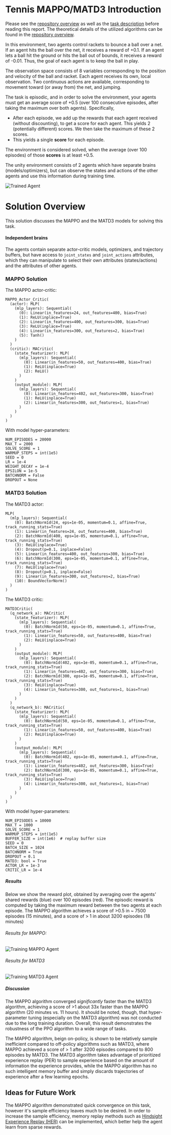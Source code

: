 [trained_tennis_gif]: https://user-images.githubusercontent.com/10624937/42135623-e770e354-7d12-11e8-998d-29fc74429ca2.gif "Trained Agent"
[mappo_results_image]: solutions/mappo/solution_checkpoint/mappo_training_scores.png "MAPPO Training"
[matd3_results_image]: solutions/maddpg/solution_checkpoint/independent_madtd3_training_scores.png "MATD3 Training"

# Tennis MAPPO/MATD3 Introduction
Please see the [repository overview](../../../../README.md) as well as the [task description](./TASK_DETAILS.md)
before reading this report. The theoretical details of the utilized algorithms can be found in the [repository overview](../../../../README.md).

In this environment, two agents control rackets to bounce a ball over a net. If an agent hits the ball over the net, it receives a reward of +0.1.  If an agent lets a ball hit the ground or hits the ball out of bounds, it receives a reward of -0.01.  Thus, the goal of each agent is to keep the ball in play.

The observation space consists of 8 variables corresponding to the position and velocity of the ball and racket. Each agent receives its own, local observation.  Two continuous actions are available, corresponding to movement toward (or away from) the net, and jumping. 

The task is episodic, and in order to solve the environment, your agents must get an average score of +0.5 (over 100 consecutive episodes, after taking the maximum over both agents). Specifically,

- After each episode, we add up the rewards that each agent received (without discounting), to get a score for each agent. This yields 2 (potentially different) scores. We then take the maximum of these 2 scores.
- This yields a single **score** for each episode.

The environment is considered solved, when the average (over 100 episodes) of those **scores** is at least +0.5.

The unity environment consists of 2 agents which have separate brains (models/optimizers),
but can observe the states and actions of the other agents and use this information during training time.


![Trained Agent][trained_tennis_gif]

# Solution Overview

This solution discusses the MAPPO and the MATD3 models for solving this task.

#### Independent brains

The agents contain separate actor-critic models, optimizers, and trajectory buffers, but have access to
`joint_states` and `joint_actions` attributes, which they can manipulate to select their own
attributes (states/actions) and the attributes of other agents.

### MAPPO Solution

The MAPPO actor-critic:
```
MAPPO_Actor_Critic(
  (actor): MLP(
    (mlp_layers): Sequential(
      (0): Linear(in_features=24, out_features=400, bias=True)
      (1): ReLU(inplace=True)
      (2): Linear(in_features=400, out_features=300, bias=True)
      (3): ReLU(inplace=True)
      (4): Linear(in_features=300, out_features=2, bias=True)
      (5): Tanh()
    )
  )
  (critic): MACritic(
    (state_featurizer): MLP(
      (mlp_layers): Sequential(
        (0): Linear(in_features=50, out_features=400, bias=True)
        (1): ReLU(inplace=True)
        (2): ReLU()
      )
    )
    (output_module): MLP(
      (mlp_layers): Sequential(
        (0): Linear(in_features=402, out_features=300, bias=True)
        (1): ReLU(inplace=True)
        (2): Linear(in_features=300, out_features=1, bias=True)
      )
    )
  )
)

```

With model hyper-parameters:

```
NUM_EPISODES = 20000
MAX_T = 2000
SOLVE_SCORE = 1
WARMUP_STEPS = int(1e5)
SEED = 0
LR = 1e-4
WEIGHT_DECAY = 1e-4
EPSILON = 1e-5
BATCHNORM = False
DROPOUT = None
```

### MATD3 Solution

The MATD3 actor:

```
MLP(
  (mlp_layers): Sequential(
    (0): BatchNorm1d(24, eps=1e-05, momentum=0.1, affine=True, track_running_stats=True)
    (1): Linear(in_features=24, out_features=400, bias=True)
    (2): BatchNorm1d(400, eps=1e-05, momentum=0.1, affine=True, track_running_stats=True)
    (3): ReLU(inplace=True)
    (4): Dropout(p=0.1, inplace=False)
    (5): Linear(in_features=400, out_features=300, bias=True)
    (6): BatchNorm1d(300, eps=1e-05, momentum=0.1, affine=True, track_running_stats=True)
    (7): ReLU(inplace=True)
    (8): Dropout(p=0.1, inplace=False)
    (9): Linear(in_features=300, out_features=2, bias=True)
    (10): BoundVectorNorm()
  )
)
```

The MATD3 critic:

```
MATD3Critic(
  (q_network_a): MACritic(
    (state_featurizer): MLP(
      (mlp_layers): Sequential(
        (0): BatchNorm1d(50, eps=1e-05, momentum=0.1, affine=True, track_running_stats=True)
        (1): Linear(in_features=50, out_features=400, bias=True)
        (2): ReLU(inplace=True)
      )
    )
    (output_module): MLP(
      (mlp_layers): Sequential(
        (0): BatchNorm1d(402, eps=1e-05, momentum=0.1, affine=True, track_running_stats=True)
        (1): Linear(in_features=402, out_features=300, bias=True)
        (2): BatchNorm1d(300, eps=1e-05, momentum=0.1, affine=True, track_running_stats=True)
        (3): ReLU(inplace=True)
        (4): Linear(in_features=300, out_features=1, bias=True)
      )
    )
  )
  (q_network_b): MACritic(
    (state_featurizer): MLP(
      (mlp_layers): Sequential(
        (0): BatchNorm1d(50, eps=1e-05, momentum=0.1, affine=True, track_running_stats=True)
        (1): Linear(in_features=50, out_features=400, bias=True)
        (2): ReLU(inplace=True)
      )
    )
    (output_module): MLP(
      (mlp_layers): Sequential(
        (0): BatchNorm1d(402, eps=1e-05, momentum=0.1, affine=True, track_running_stats=True)
        (1): Linear(in_features=402, out_features=300, bias=True)
        (2): BatchNorm1d(300, eps=1e-05, momentum=0.1, affine=True, track_running_stats=True)
        (3): ReLU(inplace=True)
        (4): Linear(in_features=300, out_features=1, bias=True)
      )
    )
  )
)

```

With model hyper-parameters:

```
NUM_EPISODES = 10000
MAX_T = 1000
SOLVE_SCORE = 1
WARMUP_STEPS = int(1e5)
BUFFER_SIZE = int(1e6)  # replay buffer size
SEED = 0
BATCH_SIZE = 1024
BATCHNORM = True
DROPOUT = 0.1
MATD3: bool = True
ACTOR_LR = 1e-3
CRITIC_LR = 1e-4
```
##### Results

Below we show the reward plot, obtained by averaging over the agents' shared rewards (blue) over 100 episodes (red).
The episodic reward is computed by taking the maximum reward between the two agents at each episode. The MAPPO 
algorithm achieves a score of >0.5 in ~ 7500 episodes (15 minutes), and a score of > 1 in about 3200 episodes (18 minutes)

###### Results for MAPPO:
![Training MAPPO Agent][mappo_results_image]


###### Results for MATD3
![Training MATD3 Agent][matd3_results_image]


##### Discussion
The MAPPO algorithm converged *significantly* faster than the MATD3 algorithm, achieving a score of >1 about 33x faster
than the MAPPO algorithm (20 minutes vs. 11 hours). It should be noted, though, that hyper-parameter tuning 
(especially on the MATD3 algorithm) was not conducted due to the long training duration. Overall, this result demonstrates 
the robustness of the PPO algorithm to a wide range of tasks.

The MAPPO algorithm, beign on-policy, is shown to be relatively sample inefficient compared to off-policy algorithms such as 
MATD3, where MAPPO achieved a score of > 1 after 3200 episodes compared to 800 episodes by MATD3. The MATD3 algorithm takes
advantage of prioritized experience replay (PER) to sample experience based on the amount of information the experience provides, while
the MAPPO algorithm has no such intelligent memory buffer and simply discards trajectories of experience after a few learning epochs.


## Ideas for Future Work
The MAPPO algorithm demonstrated quick convergence on this task, however it's sample efficiency leaves much to be desired. 
In order to increase the sample efficiency, memory replay methods such as [Hindsight Experience Replay (HER)](https://papers.nips.cc/paper/7090-hindsight-experience-replay.pdf)  can be implemented, 
which better help the agent learn from sparse rewards.